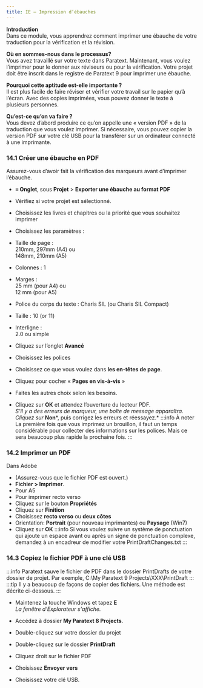 ```yaml
---
title: IE – Impression d’ébauches
---
```

**Introduction**  
Dans ce module, vous apprendrez comment imprimer une ébauche de votre traduction pour la vérification et la révision.

**Où en sommes-nous dans le processus?**  
Vous avez travaillé sur votre texte dans Paratext. Maintenant, vous voulez l’imprimer pour le donner aux réviseurs ou pour la vérification. Votre projet doit être inscrit dans le registre de Paratext 9 pour imprimer une ébauche.

**Pourquoi cette aptitude est-elle importante ?**  
Il est plus facile de faire réviser et vérifier votre travail sur le papier qu’à l’écran. Avec des copies imprimées, vous pouvez donner le texte à plusieurs personnes.

**Qu’est-ce qu’on va faire ?**  
Vous devez d’abord produire ce qu’on appelle une « version PDF » de la traduction que vous voulez imprimer. Si nécessaire, vous pouvez copier la version PDF sur votre clé USB pour la transférer sur un ordinateur connecté à une imprimante.

### 14.1 Créer une ébauche en PDF

Assurez-vous d’avoir fait la vérification des marqueurs avant d’imprimer l’ébauche.

-  **≡ Onglet**, sous **Projet** \> **Exporter une ébauche au format PDF**
-  Vérifiez si votre projet est sélectionné.
-  Choisissez les livres et chapitres ou la priorité que vous souhaitez imprimer
-  Choisissez les paramètres :
-  Taille de page :  
    210mm, 297mm (A4) ou  
    148mm, 210mm (A5)

-  Colonnes : 1
-  Marges :  
    25 mm (pour A4) ou  
    12 mm (pour A5)

-  Police du corps du texte : Charis SIL (ou Charis SIL Compact)
-  Taille : 10 (or 11)
-  Interligne :  
    2.0 ou simple

-  Cliquez sur l’onglet **Avancé**
-  Choisissez les polices
-  Choisissez ce que vous voulez dans **les en-têtes de page**.
-  Cliquez pour cocher « **Pages en vis-à-vis** »
-  Faites les autres choix selon les besoins.
-  Cliquez sur **OK** et attendez l’ouverture du lecteur PDF.  
    *S'il y a des erreurs de marqueur, une boîte de message apparaîtra. Cliquez sur* **Non***, puis corrigez les erreurs et réessayez.*
:::info À noter 
La première fois que vous imprimez un brouillon, il faut un temps considérable pour collecter des informations sur les polices. Mais ce sera beaucoup plus rapide la prochaine fois.
:::
### 14.2 Imprimer un PDF

Dans Adobe

-  (Assurez-vous que le fichier PDF est ouvert.)
-  **Fichier \> Imprimer**.
-  Pour A5
-  Pour imprimer recto verso
-  Cliquez sur le bouton **Propriétés**
-  Cliquez sur **Finition**
-  Choisissez **recto verso** ou **deux côtes**
-  Orientation: **Portrait** (pour nouveau imprimantes) ou **Paysage** (Win7)
-  Cliquez sur **OK**
:::info
Si vous voulez suivre un système de ponctuation qui ajoute un espace avant ou après un signe de ponctuation complexe, demandez à un encadreur de modifier votre PrintDraftChanges.txt
:::
### 14.3 Copiez le fichier PDF à une clé USB
:::info
Paratext sauve le fichier de PDF dans le dossier PrintDrafts de votre dossier de projet. Par exemple, C:\\My Paratext 9 Projects\\XXX\\PrintDraft
:::
:::tip
Il y a beaucoup de façons de copier des fichiers. Une méthode est décrite ci-dessous.
:::
-  Maintenez la touche Windows et tapez **E**  
    *La fenêtre d'Explorateur s'affiche.*

-  Accédez à dossier **My Paratext 8 Projects**.
-  Double-cliquez sur votre dossier du projet
-  Double-cliquez sur le dossier **PrintDraft**
-  Cliquez droit sur le fichier PDF
-  Choisissez **Envoyer vers**
-  Choisissez votre clé USB.
